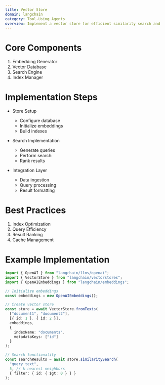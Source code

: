 ```yaml
---
title: Vector Store
domain: langchain
category: Tool-Using Agents
overview: Implement a vector store for efficient similarity search and retrieval of embeddings.
---
```


# Core Components
1. Embedding Generator
2. Vector Database
3. Search Engine
4. Index Manager

# Implementation Steps
- Store Setup
  - Configure database
  - Initialize embeddings
  - Build indexes

- Search Implementation
  - Generate queries
  - Perform search
  - Rank results

- Integration Layer
  - Data ingestion
  - Query processing
  - Result formatting

# Best Practices
1. Index Optimization
2. Query Efficiency
3. Result Ranking
4. Cache Management

# Example Implementation
```typescript
import { OpenAI } from "langchain/llms/openai";
import { VectorStore } from "langchain/vectorstores";
import { OpenAIEmbeddings } from "langchain/embeddings";

// Initialize embeddings
const embeddings = new OpenAIEmbeddings();

// Create vector store
const store = await VectorStore.fromTexts(
  ["document1", "document2"],
  [{ id: 1 }, { id: 2 }],
  embeddings,
  {
    indexName: "documents",
    metadataKeys: ["id"]
  }
);

// Search functionality
const searchResults = await store.similaritySearch(
  "query text",
  5, // k nearest neighbors
  { filter: { id: { $gt: 0 } } }
);
```

